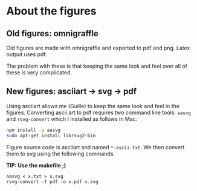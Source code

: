 # About the figures

## Old figures: omnigraffle

Old figures are made with omnigraffle and exported to pdf and png.
Latex output uses pdf.

The problem with these is that keeping the same look and feel over all of these is very complicated.

## New figures: asciiart -> svg -> pdf

Using asciiart allows me (Guille) to keep the same look and feel in the figures.
Converting ascii art to pdf requires two command line tools: `aasvg` and `rsvg-convert` which I installed as follows in Mac:

```bash
npm install -g aasvg
sudo apt-get install librsvg2-bin
```

Figure source code is asciiart and named `*-ascii.txt`.
We then convert them to svg using the following commands.

**TIP: Use the makefile ;)**

```
aasvg < x.txt > x.svg
rsvg-convert -f pdf -o x.pdf x.svg
```